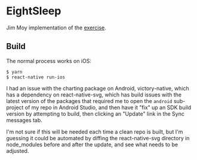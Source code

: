 # EightSleep

Jim Moy implementation of the [exercise](https://docs.google.com/document/d/16ZvMKD4lSTu0x9exnBb4VY8_rAK0t4WplnaaNChD6VM/edit).

## Build

The normal process works on iOS:
```
$ yarn
$ react-native run-ios
```

I had an issue with the charting package on Android, victory-native, which has
a dependency on react-native-svg, which has build issues with the latest
version of the packages that required me to open the `android` sub-project of
my repo in Android Studio, and then have it "fix" up an SDK build version by
attempting to build, then clicking an "Update" link in the Sync messages tab.

I'm not sure if this will be needed each time a clean repo is built, but 
I'm guessing it could be automated by diffing the react-native-svg directory
in node_modules before and after the update, and see what needs to be adjusted.
